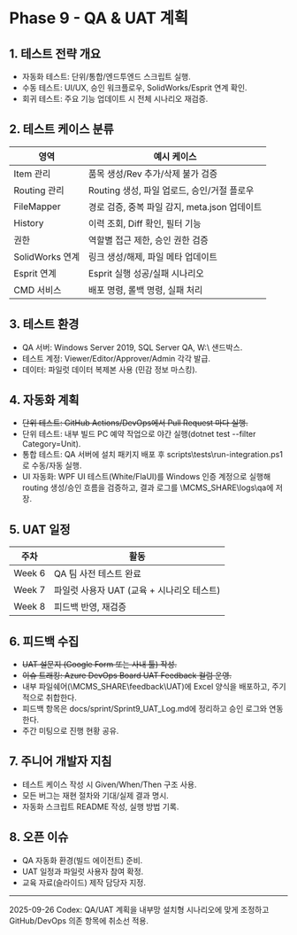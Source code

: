 # Phase 9 - QA & UAT 계획

## 1. 테스트 전략 개요
- 자동화 테스트: 단위/통합/엔드투엔드 스크립트 실행.
- 수동 테스트: UI/UX, 승인 워크플로우, SolidWorks/Esprit 연계 확인.
- 회귀 테스트: 주요 기능 업데이트 시 전체 시나리오 재검증.

## 2. 테스트 케이스 분류
| 영역 | 예시 케이스 |
| --- | --- |
| Item 관리 | 품목 생성/Rev 추가/삭제 불가 검증 |
| Routing 관리 | Routing 생성, 파일 업로드, 승인/거절 플로우 |
| FileMapper | 경로 검증, 중복 파일 감지, meta.json 업데이트 |
| History | 이력 조회, Diff 확인, 필터 기능 |
| 권한 | 역할별 접근 제한, 승인 권한 검증 |
| SolidWorks 연계 | 링크 생성/해제, 파일 메타 업데이트 |
| Esprit 연계 | Esprit 실행 성공/실패 시나리오 |
| CMD 서비스 | 배포 명령, 롤백 명령, 실패 처리 |

## 3. 테스트 환경
- QA 서버: Windows Server 2019, SQL Server QA, W:\ 샌드박스.
- 테스트 계정: Viewer/Editor/Approver/Admin 각각 발급.
- 데이터: 파일럿 데이터 복제본 사용 (민감 정보 마스킹).

## 4. 자동화 계획
- ~~단위 테스트: GitHub Actions/DevOps에서 Pull Request 마다 실행.~~
- 단위 테스트: 내부 빌드 PC 예약 작업으로 야간 실행(dotnet test --filter Category=Unit).
- 통합 테스트: QA 서버에 설치 패키지 배포 후 scripts\\tests\\run-integration.ps1로 수동/자동 실행.
- UI 자동화: WPF UI 테스트(White/FlaUI)를 Windows 인증 계정으로 실행해 routing 생성/승인 흐름을 검증하고, 결과 로그를 \\MCMS_SHARE\\logs\\qa에 저장.

## 5. UAT 일정
| 주차 | 활동 |
| --- | --- |
| Week 6 | QA 팀 사전 테스트 완료 |
| Week 7 | 파일럿 사용자 UAT (교육 + 시나리오 테스트) |
| Week 8 | 피드백 반영, 재검증 |

## 6. 피드백 수집
- ~~UAT 설문지 (Google Form 또는 사내 툴) 작성.~~
- ~~이슈 트래킹: Azure DevOps Board UAT Feedback 컬럼 운영.~~
- 내부 파일쉐어(\\MCMS_SHARE\\feedback\UAT)에 Excel 양식을 배포하고, 주기적으로 취합한다.
- 피드백 항목은 docs/sprint/Sprint9_UAT_Log.md에 정리하고 승인 로그와 연동한다.
- 주간 미팅으로 진행 현황 공유.

## 7. 주니어 개발자 지침
- 테스트 케이스 작성 시 Given/When/Then 구조 사용.
- 모든 버그는 재현 절차와 기대/실제 결과 명시.
- 자동화 스크립트 README 작성, 실행 방법 기록.

## 8. 오픈 이슈
- QA 자동화 환경(빌드 에이전트) 준비.
- UAT 일정과 파일럿 사용자 참여 확정.
- 교육 자료(슬라이드) 제작 담당자 지정.

---
2025-09-26 Codex: QA/UAT 계획을 내부망 설치형 시나리오에 맞게 조정하고 GitHub/DevOps 의존 항목에 취소선 적용.
